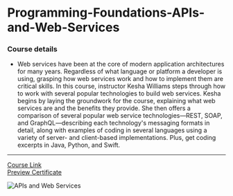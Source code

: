 # Programming-Foundations-APIs-and-Web-Services
### Course details
- Web services have been at the core of modern application architectures for many years. Regardless of what language or platform a developer is using, grasping how web services work and how to implement them are critical skills. In this course, instructor Kesha Williams steps through how to work with several popular technologies to build web services. Kesha begins by laying the groundwork for the course, explaining what web services are and the benefits they provide. She then offers a comparison of several popular web service technologies—REST, SOAP, and GraphQL—describing each technology's messaging formats in detail, along with examples of coding in several languages using a variety of server- and client-based implementations. Plus, get coding excerpts in Java, Python, and Swift.
-------------------------------
[Course Link](https://www.linkedin.com/learning/programming-foundations-apis-and-web-services?resume=false)
<br>[Preview Certificate](https://www.linkedin.com/learning/certificates/37e8beaaa5e7d562eb080ed379ba518c95e5632049a8a23df22807d3d659c101?lipi=urn%3Ali%3Apage%3Ad_flagship3_profile_view_base_recent_activity_details_shares%3BD0nLKCJdShmJpNQcoHRiZg%3D%3D)

![APIs and Web Services](https://user-images.githubusercontent.com/103892504/188271554-efe39a57-ffa3-4481-9576-e07cd3b324d8.png)
